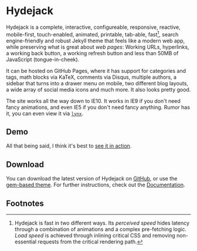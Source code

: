 # Hydejack

Hydejack is a complete, interactive, configureable, responsive, reactive, mobile-first, touch-enabled, animated, printable, tab-able, fast[^1], search engine-friendly and robust Jekyll theme that feels like a modern web app, while preserving what is great about *web pages*: Working URLs, hyperlinks, a working back button, a working refresh button and less than 50MB of JavaScript (tongue-in-cheek).

It can be hosted on GitHub Pages, where it has support for categories and tags, math blocks via KaTeX,
comments via Disqus, multiple authors, a sidebar that turns into a drawer menu on mobile, two different blog layouts, a wide array of social media icons and much more. It also looks pretty good.

The site works all the way down to IE10. It works in IE9 if you don't need fancy animations, and even IE5 if you don't need fancy anything. Rumor has it, you can even view it via [`lynx`](http://lynx.browser.org/).

## Demo
All that being said, I think it's best to [see it in action](https://qwtel.com/hydejack/).

## Download
You can download the latest version of Hydejack on [GitHub](https://github.com/qwtel/hydejack/releases/tag/v6.0.0-beta3), or use the [gem-based theme](https://rubygems.org/gems/jekyll-theme-hydejack/versions/6.0.0.pre.beta3).
For further instructions, check out the [Documentation](https://qwtel.com/hydejack/docs/6.0.0-beta3/).

## Footnotes
[^1]: Hydejack is fast in two different ways. Its *perceived speed* hides latency through a combination of animations and a complex pre-fetching logic. *Load speed* is achieved through inlining critical CSS and removing non-essential requests from the critical rendering path.
